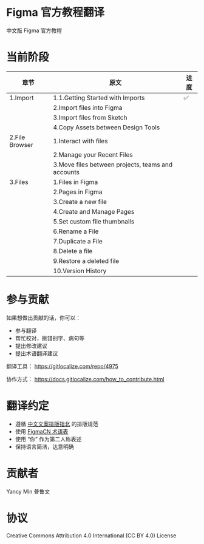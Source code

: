 # Figma 官方教程翻译
中文版 Figma 官方教程

# 当前阶段
| 章节           | 原文                                              | 进度 |
| -------------- | ------------------------------------------------- | ---- |
| 1.Import       | 1.1.Getting Started with Imports                  | ✅    |
|                | 2.Import files into Figma                         |      |
|                | 3.Import files from Sketch                        |      |
|                | 4.Copy Assets between Design Tools                |      |
| 2.File Browser | 1.Interact with files                             |      |
|                | 2.Manage your Recent Files                        |      |
|                | 3.Move files between projects, teams and accounts |      |
| 3.Files        | 1.Files in Figma                                  |      |
|                | 2.Pages in Figma                                  |      |
|                | 3.Create a new file                               |      |
|                | 4.Create and Manage Pages                         |      |
|                | 5.Set custom file thumbnails                      |      |
|                | 6.Rename a File                                   |      |
|                | 7.Duplicate a File                                |      |
|                | 8.Delete a file                                   |      |
|                | 9.Restore a deleted file                          |      |
|                | 10.Version History                                |      |

# 参与贡献
如果想做出贡献的话，你可以：
- 参与翻译
- 帮忙校对，挑错别字、病句等
- 提出修改建议
- 提出术语翻译建议

翻译工具：
https://gitlocalize.com/repo/4975

协作方式：
https://docs.gitlocalize.com/how_to_contribute.html

# 翻译约定
- 遵循 [中文文案排版指北](https://github.com/sparanoid/chinese-copywriting-guidelines) 的排版规范
- 使用 [FigmaCN 术语表](https://cn.figma.cool/words)
- 使用 “你” 作为第二人称表述
- 保持语言简洁，达意明确

# 贡献者
Yancy Min
普鲁文

# 协议
Creative Commons Attribution 4.0 International (CC BY 4.0) License
